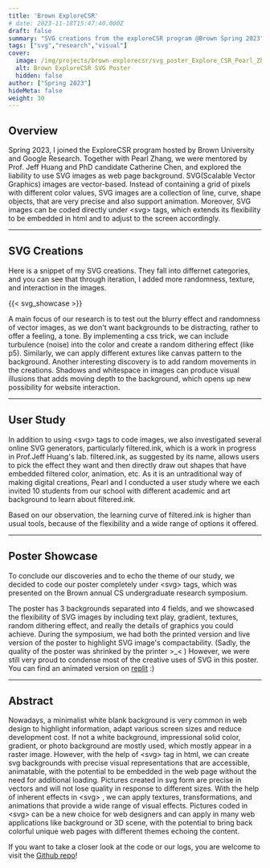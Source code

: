 ```yaml
---
title: 'Brown ExploreCSR'
# date: 2023-11-18T15:47:40.000Z
draft: false
summary: "SVG creations from the exploreCSR program @Brown Spring 2023"
tags: ["svg","research","visual"]
cover:
  image: /img/projects/brown-explorecsr/svg_poster_Explore_CSR_Pearl_Zhang_Yuhan_Wang.png
  alt: Brown ExploreCSR SVG Poster
  hidden: false
author: ["Spring 2023"]
hideMeta: false
weight: 30
---
```


## Overview
Spring 2023, I joined the ExploreCSR program hosted by Brown University and Google Research. Together with Pearl Zhang, we were mentored by Prof. Jeff Huang and PhD candidate Catherine Chen, and explored the liability to use SVG images as web page background. SVG(Scalable Vector Graphics) images are vector-based. Instead of containing a grid of pixels with different color values, SVG images are a collection of line, curve, shape objects, that are very precise and also support animation. Moreover, SVG images can be coded directly under \<svg\> tags, which extends its flexibility to be embedded in html and to adjust to the screen accordingly.

<!-- some conclusion sentence-->


---
## SVG Creations
Here is a snippet of my SVG creations. They fall into differnet categories, and you can see that through iteration, I added more randomness, texture, and interaction in the images. 

{{< svg_showcase >}}


A main focus of our research is to test out the blurry effect and randomness of vector images, as we don't want backgrounds to be distracting, rather to offer a feeling, a tone. By implementing a css trick, we can include turbulence (noise) into the color and create a random dithering effect (like p5). Similarly, we can apply different extures like canvas pattern to the background. Another interesting discovery is to add random movements in the creations. Shadows and whitespace in images can produce visual illusions that adds moving depth to the background, which opens up new possibility for website interaction.

---
## User Study
In addition to using \<svg\>  tags to code images, we also investigated several online SVG generators, particularly filtered.ink, which is a work in progress in Prof.Jeff Huang's lab. filtered.ink, as suggested by its name, allows users to pick the effect they want and then directly draw out shapes that have embedded filtered color, animation, etc. As it is an untraditional way of making digital creations, Pearl and I conducted a user study where we each invited 10 students from our school with different academic and art background to learn about filtered.ink.

Based on our observation, the learning curve of filtered.ink is higher than usual tools, because of the flexibility and a wide range of options it offered.
<!--to be filled-->

---
## Poster Showcase
To conclude our discoveries and to echo the theme of our study, we decided to code our poster completely under \<svg\>  tags, which was presented on the Brown annual CS undergraduate research symposium.

<!--embed repo?-->

The poster has 3 backgrounds separated into 4 fields, and we showcased the flexibility of SVG images by including text play, gradient, textures, random dithering effect, and really the details of graphics you could achieve. During the symposium, we had both the printed version and live version of the poster to highlight SVG image's compactability. (Sadly, the quality of the poster was shrinked by the printer >_< ) However, we were still very proud to condense most of the creative uses of SVG in this poster.
You can find an animated version on [replit](https://replit.com/@Yuhanwww/SVG-Poster-Explore-CSR-Pearl-Zhang-and-Yuhan-Wang) :)

---
## Abstract
Nowadays, a minimalist white blank background is very common in web design to highlight information, adapt various screen sizes and reduce development cost. If not a white background, impressional solid color, gradient, or photo background are mostly used, which mostly appear in a raster image. However, with the help of \<svg\>  tag in html, we can create svg backgrounds with precise visual representations that are accessible, animatable, with the potential to be embedded in the web page without the need for additional loading. Pictures created in svg form are precise in vectors and will not lose quality in response to different sizes. With the help of inherent effects in \<svg\>  , we can apply textures, transformations, and animations that provide a wide range of visual effects. Pictures coded in \<svg\>  can be a new choice for web designers and can apply in many web applications like background or 3D scene, with the potential to bring back colorful unique web pages with different themes echoing the content.

If you want to take a closer look at the code or our logs, you are welcome to visit the [Github repo](https://github.com/yuhanwww/svg-creations)!